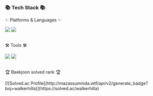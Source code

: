 <div>
	<h3>📚 Tech Stack 📚</h3>
	<p>✨ Platforms & Languages ✨</p>
	<img src="https://img.shields.io/badge/Swift-F05138?style=flat&logo=Swift&logoColor=white">
    <img src="https://img.shields.io/badge/iOS-000000?style=flat&logo=Apple&logoColor=white">
</div>
<br>
<div>
	<p>🛠 Tools 🛠</p>
	<img src="https://img.shields.io/badge/Xcode-147EFB?style=flat&logo=Xcode&logoColor=white">
    <img src="https://img.shields.io/badge/Github-181717?style=flat&logo=Xcode&logoColor=white">
</div>
<br>
<div>
    <p>🏆 Baekjoon solved rank 🏆</p>
[![Solved.ac Profile](http://mazassumnida.wtf/api/v2/generate_badge?boj=walkerhilla)](https://solved.ac/walkerhilla)
</div>